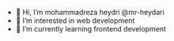 - 👋 Hi, I’m mohammadreza heydri @mr-heydari
- 👀 I’m interested in web development
- 🌱 I’m currently learning frontend development


<!---
mr-heydari/mr-heydari is a ✨ special ✨ repository because its `README.md` (this file) appears on your GitHub profile.
You can click the Preview link to take a look at your changes.
--->
